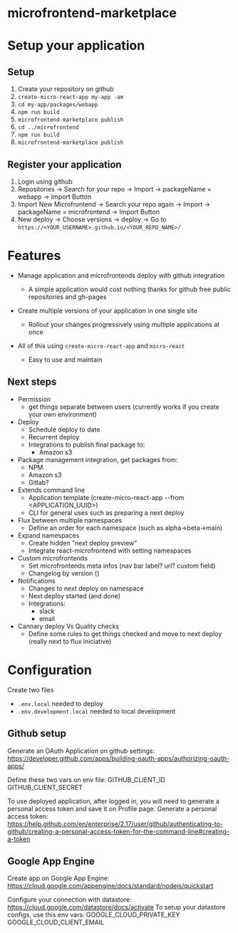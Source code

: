 # microfrontend-marketplace

# Setup your application

## Setup

1.  Create your repository on github
2.  `create-micro-react-app my-app -am`
3.  `cd my-app/packages/webapp`
4.  `npm run build`
5.  `microfrontend-marketplace publish`
6.  `cd ../microfrontend`
7.  `npm run build`
8.  `microfrontend-marketplace publish`

## Register your application

1. Login using github
2. Repositories -> Search for your repo -> Import -> packageName = webapp -> Import Button
3. Import New Microfrontend -> Search your repo again -> Import -> packageName = microfrontend -> Import Button
4. New deploy -> Choose versions -> deploy -> Go to `https://<YOUR_USERNAME>.github.io/<YOUR_REPO_NAME>/`

# Features

- Manage application and microfrontends deploy with github integration

  - A simple application would cost nothing thanks for github free public repositories and gh-pages

- Create multiple versions of your application in one single site

  - Rollout your changes progressively using multiple applications at once

- All of this using `create-micro-react-app` and `micro-react`

  - Easy to use and maintain

## Next steps

- Permission
  - get things separate between users (currently works if you create your own environment)
- Deploy
  - Schedule deploy to date
  - Recurrent deploy
  - Integrations to publish final package to:
    - Amazon s3
- Package management integration, get packages from:
  - NPM
  - Amazon s3
  - Gitlab?
- Extends command line
  - Application template (create-micro-react-app --from <APPLICATION_UUID>)
  - CLI for general uses such as preparing a next deploy
- Flux between multiple namespaces
  - Define an order for each namespace (such as alpha->beta->main)
- Expand namespaces
  - Create hidden "next deploy preview"
  - Integrate react-microfrontend with setting namespaces
- Custom microfrontends
  - Set microfrontends meta infos (nav bar label? url? custom field)
  - Changelog by version ()
- Notifications
  - Changes to next deploy on namespace
  - Next deploy started (and done)
  - Integrations:
    - slack
    - email
- Cannary deploy Vs Quality checks
  - Define some rules to get things checked and move to next deploy (really next to flux iniciative)

# Configuration

Create two files

- `.env.local` needed to deploy
- `.env.development.local` needed to local development

## Github setup

Generate an OAuth Application on github settings: https://developer.github.com/apps/building-oauth-apps/authorizing-oauth-apps/

Define these two vars on env file:
GITHUB_CLIENT_ID
GITHUB_CLIENT_SECRET

To use deployed application, after logged in, you will need to generate a personal access token and save it on Profile page.
Generate a personal access token: https://help.github.com/en/enterprise/2.17/user/github/authenticating-to-github/creating-a-personal-access-token-for-the-command-line#creating-a-token

## Google App Engine

Create app on Google App Engine: https://cloud.google.com/appengine/docs/standard/nodejs/quickstart

Configure your connection with datastore: https://cloud.google.com/datastore/docs/activate
To setup your datastore configs, use this env vars:
GOOGLE_CLOUD_PRIVATE_KEY
GOOGLE_CLOUD_CLIENT_EMAIL
